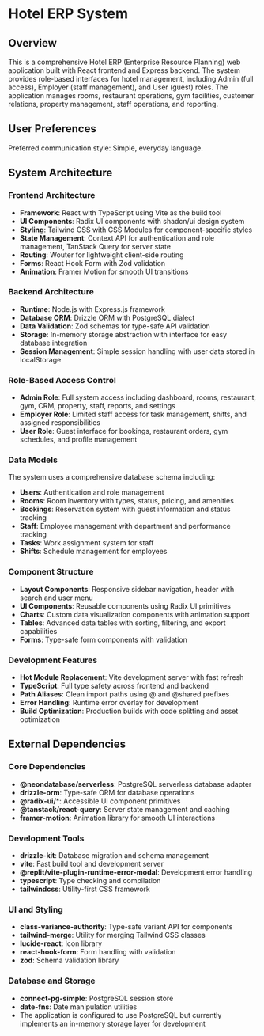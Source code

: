 # Hotel ERP System

## Overview

This is a comprehensive Hotel ERP (Enterprise Resource Planning) web application built with React frontend and Express backend. The system provides role-based interfaces for hotel management, including Admin (full access), Employer (staff management), and User (guest) roles. The application manages rooms, restaurant operations, gym facilities, customer relations, property management, staff operations, and reporting.

## User Preferences

Preferred communication style: Simple, everyday language.

## System Architecture

### Frontend Architecture
- **Framework**: React with TypeScript using Vite as the build tool
- **UI Components**: Radix UI components with shadcn/ui design system
- **Styling**: Tailwind CSS with CSS Modules for component-specific styles
- **State Management**: Context API for authentication and role management, TanStack Query for server state
- **Routing**: Wouter for lightweight client-side routing
- **Forms**: React Hook Form with Zod validation
- **Animation**: Framer Motion for smooth UI transitions

### Backend Architecture
- **Runtime**: Node.js with Express.js framework
- **Database ORM**: Drizzle ORM with PostgreSQL dialect
- **Data Validation**: Zod schemas for type-safe API validation
- **Storage**: In-memory storage abstraction with interface for easy database integration
- **Session Management**: Simple session handling with user data stored in localStorage

### Role-Based Access Control
- **Admin Role**: Full system access including dashboard, rooms, restaurant, gym, CRM, property, staff, reports, and settings
- **Employer Role**: Limited staff access for task management, shifts, and assigned responsibilities
- **User Role**: Guest interface for bookings, restaurant orders, gym schedules, and profile management

### Data Models
The system uses a comprehensive database schema including:
- **Users**: Authentication and role management
- **Rooms**: Room inventory with types, status, pricing, and amenities
- **Bookings**: Reservation system with guest information and status tracking
- **Staff**: Employee management with department and performance tracking
- **Tasks**: Work assignment system for staff
- **Shifts**: Schedule management for employees

### Component Structure
- **Layout Components**: Responsive sidebar navigation, header with search and user menu
- **UI Components**: Reusable components using Radix UI primitives
- **Charts**: Custom data visualization components with animation support
- **Tables**: Advanced data tables with sorting, filtering, and export capabilities
- **Forms**: Type-safe form components with validation

### Development Features
- **Hot Module Replacement**: Vite development server with fast refresh
- **TypeScript**: Full type safety across frontend and backend
- **Path Aliases**: Clean import paths using @ and @shared prefixes
- **Error Handling**: Runtime error overlay for development
- **Build Optimization**: Production builds with code splitting and asset optimization

## External Dependencies

### Core Dependencies
- **@neondatabase/serverless**: PostgreSQL serverless database adapter
- **drizzle-orm**: Type-safe ORM for database operations
- **@radix-ui/***: Accessible UI component primitives
- **@tanstack/react-query**: Server state management and caching
- **framer-motion**: Animation library for smooth UI interactions

### Development Tools
- **drizzle-kit**: Database migration and schema management
- **vite**: Fast build tool and development server
- **@replit/vite-plugin-runtime-error-modal**: Development error handling
- **typescript**: Type checking and compilation
- **tailwindcss**: Utility-first CSS framework

### UI and Styling
- **class-variance-authority**: Type-safe variant API for components
- **tailwind-merge**: Utility for merging Tailwind CSS classes
- **lucide-react**: Icon library
- **react-hook-form**: Form handling with validation
- **zod**: Schema validation library

### Database and Storage
- **connect-pg-simple**: PostgreSQL session store
- **date-fns**: Date manipulation utilities
- The application is configured to use PostgreSQL but currently implements an in-memory storage layer for development